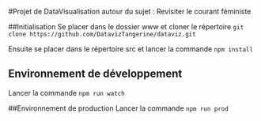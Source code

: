 #Projet de DataVisualisation autour du sujet : Revisiter le courant féministe 

##Initialisation
Se placer dans le dossier www et cloner le répertoire 
`git clone https://github.com/DatavizTangerine/dataviz.git`

Ensuite se placer dans le répertoire src et lancer la commande 
`npm install`

## Environnement de développement
Lancer la commande `npm run watch`

##Environnement de production
Lancer la commande `npm run prod`